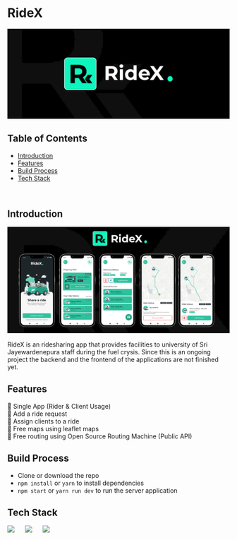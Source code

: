 # RideX

![cover](cover.png)

## Table of Contents

- [Introduction](#introduction)
- [Features](#features)
- [Build Process](#build-process)
- [Tech Stack](#tech-stack)

<br/>

## Introduction

![main image](sample.png)

RideX is an ridesharing app that provides facilities to university of Sri Jayewardenepura staff during the fuel crysis. Since this is an ongoing project the backend and the frontend of the applications are not finished yet.

## Features

🚀 Single App (Rider & Client Usage) <br/>
🚀 Add a ride request <br/>
🚀 Assign clients to a ride <br/>
🚀 Free maps using leaflet maps <br/>
🚀 Free routing using Open Source Routing Machine (Public API)

## Build Process

- Clone or download the repo
- `npm install` or `yarn` to install dependencies
- `npm start` or `yarn run dev` to run the server application


## Tech Stack

<p float="left">
    <img src="https://cdn.sanity.io/images/1z5g6za5/production/a093a4d518fd1e3f6d57b8a9ce4b9dc1a664c0aa-64x64.png?w=2000&fit=max&auto=format" width="60"  style="padding-right:20px"/>
    <img src="https://cdn.sanity.io/images/1z5g6za5/production/a882e2949438a37da709d38068e03d9bc33f2fc9-64x64.png?w=2000&fit=max&auto=format" width="60"  style="padding-right:20px"/>
    <img src="https://cdn.sanity.io/images/1z5g6za5/production/667e18651e0b19145f04cc343bc83e8c2f86c67a-156x154.png?w=2000&fit=max&auto=format" width="60"  style="padding-right:20px"/>
</p>